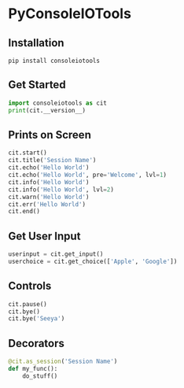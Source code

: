# PyConsoleIOTools
## Installation
```
pip install consoleiotools
```

## Get Started
```python
import consoleiotools as cit
print(cit.__version__)
```

## Prints on Screen
```python
cit.start()
cit.title('Session Name')
cit.echo('Hello World')
cit.echo('Hello World', pre='Welcome', lvl=1)
cit.info('Hello World')
cit.info('Hello World', lvl=2)
cit.warn('Hello World')
cit.err('Hello World')
cit.end()
```

## Get User Input
```python
userinput = cit.get_input()
userchoice = cit.get_choice(['Apple', 'Google'])
```

## Controls
```python
cit.pause()
cit.bye()
cit.bye('Seeya')
```

## Decorators
```python
@cit.as_session('Session Name')
def my_func():
    do_stuff()
```

